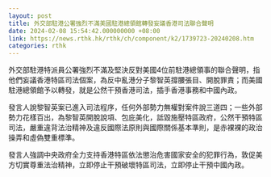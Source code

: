 ```yaml
---
layout: post
title: 外交部駐港公署強烈不滿美國駐港總領館轉發妄議香港司法聯合聲明
date: 2024-02-08 15:54:42.000000000 +08:00
link: https://news.rthk.hk/rthk/ch/component/k2/1739723-20240208.htm
categories: rthk
---
```


外交部駐港特派員公署強烈不滿及堅決反對美國4位前駐港總領事的聯合聲明，指他們妄議香港特區司法個案，為反中亂港分子黎智英撐腰張目、開脫罪責；而美國駐港總領館予以轉發，就是公然干預香港司法，插手香港事務和中國內政。

發言人說黎智英案已進入司法程序，任何外部勢力無權對案件說三道四；一些外部勢力花樣百出，為黎智英開脫說項、包庇美化，詆毀施壓特區政府，公然干預特區司法，嚴重違背法治精神及違反國際法原則與國際關係基本準則，是赤裸裸的政治操弄和虛偽雙重標準。

發言人強調中央政府全力支持香港特區依法懲治危害國家安全的犯罪行為，敦促美方切實尊重法治精神，立即停止干預破壞特區司法，立即停止干預中國內政。
